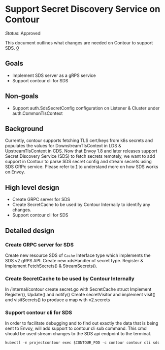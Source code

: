 # Support Secret Discovery Service on Contour

_Status_: Approved

This document outlines what changes are needed on Contour to support SDS. [0]

## Goals

- Implement SDS server as a gRPS service
- Support contour cli for SDS

## Non-goals

- Support auth.SdsSecretConfig configuration on Listener & Cluster under auth.CommonTlsContext

## Background

Currently, contour supports fetching TLS cert/keys from k8s secrets and populates the values for DownstreamTlsContext in LDS & UpstreamTlsContext in CDS.
Now that Envoy 1.8 and later releases support Secret Discovery Service (SDS) to fetch secrets remotely, we want to add support in Contour to parse SDS secret config and stream secrets using SDS GRPc service.
Please refer to [1] to understand more on how SDS works on Envoy.

## High level design

- Create GRPC server for SDS
- Create SecretCache to be used by Contour Internally to identify any changes.
- Support contour cli for SDS

## Detailed design

### Create GRPC server for SDS

Create new resource SDS of `Cache` Interface type which implements the SDS v2 gRPS API.
Create new xdsHandler of secret type. Register & Implement FetchSecrets() & StreamSecrets().

### Create SecretCache to be used by Contour Internally
In /internal/contour create secret.go with SecretCache struct
Implement Register(), Update() and notify()
Create secretVisitor and implement visit() and visitSecrets() to produce a map with v2.secrets

### Support contour cli for SDS

In order to facilitate debugging and to find out exactly the data that is being sent to Envoy,
will add support to contour cli sub command. This cmd should be used stream changes to the SDS api endpoint
to the terminal.

`kubectl -n projectcontour exec $CONTOUR_POD -c contour contour cli sds`


[0]: https://github.com/projectcontour/contour/issues/898
[1]: https://www.envoyproxy.io/docs/envoy/v1.9.0/configuration/secret
[2]: https://www.envoyproxy.io/docs/envoy/v1.9.0/api-v2/api/v2/auth/cert.proto#auth-sdssecretconfig

